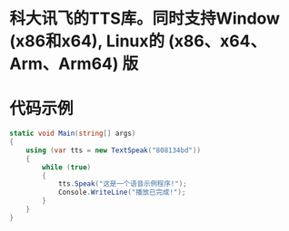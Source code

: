 # 科大讯飞的TTS库。同时支持Window (x86和x64), Linux的 (x86、x64、Arm、Arm64) 版

# 代码示例
```csharp
static void Main(string[] args)
{
    using (var tts = new TextSpeak("808134bd"))
    {
        while (true)
        {
            tts.Speak("这是一个语音示例程序!");
            Console.WriteLine("播放已完成!");
        }
    }
}
